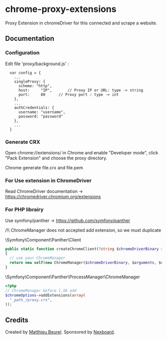 # chrome-proxy-extensions
Proxy Extension in chromeDriver for this connected  and scrape a website.

## Documentation

### Configuration

Edit file 'proxy/background.js' :

```
  var config = {
    ...
    singleProxy: {
      scheme: "http",
      host: 	"IP",		// Proxy IP or URL: type -> string
      port: 	80		// Proxy port : type -> int
    },
    ...
    authCredentials: {
      username: "username",
      password: "password"
    },
    ...
  }
```

### Generate CRX

Open chrome://extensions/ in Chrome  and enable "Developer mode", click "Pack Extension" and choose the proxy directory.

Chrome generate file.crx and file.pem

### For Use extension in ChromeDriver

Read ChromeDriver documentation -> https://chromedriver.chromium.org/extensions

### For PHP librairy

Use symfony/panther -> https://github.com/symfony/panther

/!\ ChromeManager does not accepted add extension, so we must duplicate

\Symfony\Component\Panther\Client
```php
public static function createChromeClient(?string $chromeDriverBinary = null, ?array $arguments = null, array $options = [], ?string $baseUri = null): self
{
  // use your ChromeManager
  return new self(new ChromeManager($chromeDriverBinary, $arguments, $options), $baseUri);
}
```

\Symfony\Component\Panther\ProcessManager\ChromeManager

```php
<?php 
// ChromeManager before l.56 add
$chromeOptions->addExtensions(array(
  "_path_/proxy.crx",
));
```

## Credits

Created by [Matthieu Beurel](https://www.mbeurel.com). Sponsored by [Nexboard](https://www.nexboard.fr).
